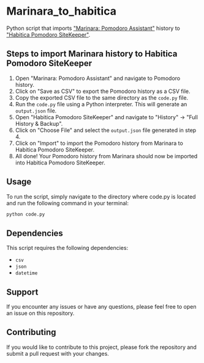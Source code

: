 # Marinara_to_habitica

Python script that imports ["Marinara: Pomodoro Assistant"](https://github.com/schmich/marinara/) history to ["Habitica Pomodoro SiteKeeper"](https://github.com/ofekmiz/Habitica-Pomodoro-SiteKeeper/).

## Steps to import Marinara history to Habitica Pomodoro SiteKeeper

1. Open "Marinara: Pomodoro Assistant" and navigate to Pomodoro history.
2. Click on "Save as CSV" to export the Pomodoro history as a CSV file.
3. Copy the exported CSV file to the same directory as the `code.py` file.
4. Run the `code.py` file using a Python interpreter. This will generate an `output.json` file.
5. Open "Habitica Pomodoro SiteKeeper" and navigate to "History" -> "Full History & Backup".
6. Click on "Choose File" and select the `output.json` file generated in step 4.
7. Click on "Import" to import the Pomodoro history from Marinara to Habitica Pomodoro SiteKeeper.
8. All done! Your Pomodoro history from Marinara should now be imported into Habitica Pomodoro SiteKeeper.

## Usage
To run the script, simply navigate to the directory where code.py is located and run the following command in your terminal:
```bash 
python code.py
```

## Dependencies
This script requires the following dependencies:
* `csv`
* `json`
* `datetime`

## Support 
If you encounter any issues or have any questions, please feel free to open an issue on this repository.

## Contributing
If you would like to contribute to this project, please fork the repository and submit a pull request with your changes.

